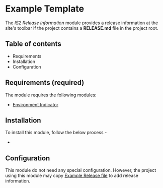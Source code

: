 # Example Template

The _IS2 Release Information_ module provides a release information at the site's toolbar if the project contains a **RELEASE.md** file in the project root.


## Table of contents

- Requirements
- Installation
- Configuration


## Requirements (required)

The module requires the following modules:

- [Environment Indicator](https://www.drupal.org/project/environment_indicator)


## Installation

To install this module, follow the below process -

- 


## Configuration

This module do not need any special configuration. However, the project using this module may copy [Example Release file](EXAMPLE-RELEASE.md) to add release information.
